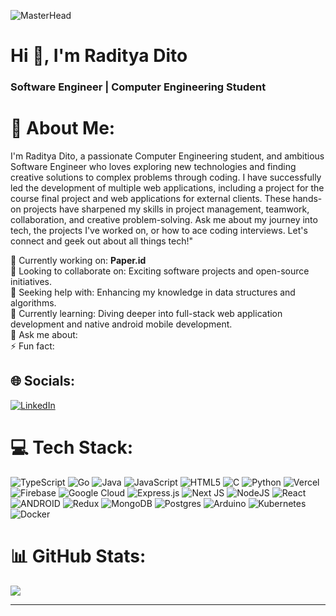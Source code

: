 ![MasterHead](https://developers.giphy.com/branch/master/static/api-512d36c09662682717108a38bbb5c57d.gif)

<h1 align="left">Hi 👋, I'm Raditya Dito</h1>
<h3 align="left">Software Engineer | Computer Engineering Student</h3>



# 💫 About Me:
I'm Raditya Dito, a passionate Computer Engineering student, and ambitious Software Engineer who loves exploring new technologies and finding creative solutions to complex problems through coding. I have successfully led the development of multiple web applications, including a project for the course final project and web applications for external clients. These hands-on projects have sharpened my skills in project management, teamwork, collaboration, and creative problem-solving. Ask me about my journey into tech, the projects I've worked on, or how to ace coding interviews. Let's connect and geek out about all things tech!"


🔭 Currently working on: **Paper.id**<br>
👯 Looking to collaborate on: Exciting software projects and open-source initiatives.<br>
🤝 Seeking help with: Enhancing my knowledge in data structures and algorithms.<br>
🌱 Currently learning: Diving deeper into full-stack web application development and native android mobile development.<br>
💬 Ask me about: <br>
⚡ Fun fact: <br>


## 🌐 Socials:
[![LinkedIn](https://img.shields.io/badge/LinkedIn-%230077B5.svg?logo=linkedin&logoColor=white)](https://linkedin.com/in/radityaihsandhiaulhaq) 

# 💻 Tech Stack:
![TypeScript](https://img.shields.io/badge/typescript-%23007ACC.svg?style=flat&logo=typescript&logoColor=white) ![Go](https://img.shields.io/badge/go-%2300ADD8.svg?style=flat&logo=go&logoColor=white) ![Java](https://img.shields.io/badge/java-%23ED8B00.svg?style=flat&logo=java&logoColor=white) ![JavaScript](https://img.shields.io/badge/javascript-%23323330.svg?style=flat&logo=javascript&logoColor=%23F7DF1E) ![HTML5](https://img.shields.io/badge/html5-%23E34F26.svg?style=flat&logo=html5&logoColor=white) ![C](https://img.shields.io/badge/c-%2300599C.svg?style=flat&logo=c&logoColor=white) ![Python](https://img.shields.io/badge/python-3670A0?style=flat&logo=python&logoColor=ffdd54) ![Vercel](https://img.shields.io/badge/vercel-%23000000.svg?style=flat&logo=vercel&logoColor=white) ![Firebase](https://img.shields.io/badge/firebase-%23039BE5.svg?style=flat&logo=firebase) ![Google Cloud](https://img.shields.io/badge/Google%20Cloud-%234285F4.svg?style=flat&logo=google-cloud&logoColor=white) ![Express.js](https://img.shields.io/badge/express.js-%23404d59.svg?style=flat&logo=express&logoColor=%2361DAFB) ![Next JS](https://img.shields.io/badge/Next-black?style=flat&logo=next.js&logoColor=white) ![NodeJS](https://img.shields.io/badge/node.js-6DA55F?style=flat&logo=node.js&logoColor=white) ![React](https://img.shields.io/badge/react-%2320232a.svg?style=flat&logo=react&logoColor=%2361DAFB) ![ANDROID](https://img.shields.io/badge/android-%2320232a.svg?style=flat&logo=android&logoColor=%a4c639) ![Redux](https://img.shields.io/badge/redux-%23593d88.svg?style=flat&logo=redux&logoColor=white) ![MongoDB](https://img.shields.io/badge/MongoDB-%234ea94b.svg?style=flat&logo=mongodb&logoColor=white) ![Postgres](https://img.shields.io/badge/postgres-%23316192.svg?style=flat&logo=postgresql&logoColor=white) ![Arduino](https://img.shields.io/badge/-Arduino-00979D?style=flat&logo=Arduino&logoColor=white) ![Kubernetes](https://img.shields.io/badge/kubernetes-%23326ce5.svg?style=flat&logo=kubernetes&logoColor=white) ![Docker](https://img.shields.io/badge/docker-%230db7ed.svg?style=flat&logo=docker&logoColor=white)
# 📊 GitHub Stats:
![](https://github-readme-streak-stats.herokuapp.com/?user=radityadito&theme=tokyonight&hide_border=false)<br/>


---



